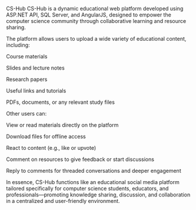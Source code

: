 CS-Hub
CS-Hub is a dynamic educational web platform developed using ASP.NET API, SQL Server, and AngularJS, designed to empower the computer science community through collaborative learning and resource sharing.

The platform allows users to upload a wide variety of educational content, including:

Course materials

Slides and lecture notes

Research papers

Useful links and tutorials

PDFs, documents, or any relevant study files

Other users can:

View or read materials directly on the platform

Download files for offline access

React to content (e.g., like or upvote)

Comment on resources to give feedback or start discussions

Reply to comments for threaded conversations and deeper engagement

In essence, CS-Hub functions like an educational social media platform tailored specifically for computer science students, educators, and professionals—promoting knowledge sharing, discussion, and collaboration in a centralized and user-friendly environment.
